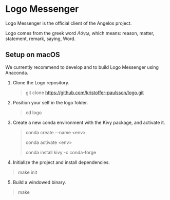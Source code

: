 # Logo Messenger
Logo Messenger is the official client of the Angelos project.

Logo comes from the greek word *Λόγῳ*, which means: reason, matter, statement, remark, saying, Word.

## Setup on macOS

We currently recommend to develop and to build Logo Messenger using Anaconda.

1. Clone the Logo repository.
   > git clone https://github.com/kristoffer-paulsson/logo.git
2. Position your self in the logo folder.
   > cd logo
3. Create a new conda environment with the Kivy package, and activate it.
   > conda create --name &lt;env&gt;
   >
   > conda activate &lt;env&gt;
   > 
   > conda install kivy -c conda-forge
 4. Initialize the project and install dependencies.
   > make init
 5. Build a windowed binary.
   > make
